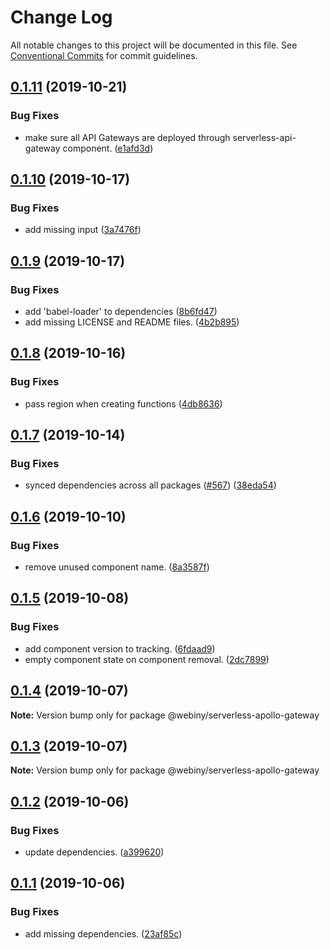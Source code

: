 # Change Log

All notable changes to this project will be documented in this file.
See [Conventional Commits](https://conventionalcommits.org) for commit guidelines.

## [0.1.11](https://github.com/Webiny/webiny-js/compare/@webiny/serverless-apollo-gateway@0.1.10...@webiny/serverless-apollo-gateway@0.1.11) (2019-10-21)


### Bug Fixes

* make sure all API Gateways are deployed through serverless-api-gateway component. ([e1afd3d](https://github.com/Webiny/webiny-js/commit/e1afd3d7921747fc3e995b9f7dcead3aef72d651))





## [0.1.10](https://github.com/Webiny/webiny-js/compare/@webiny/serverless-apollo-gateway@0.1.9...@webiny/serverless-apollo-gateway@0.1.10) (2019-10-17)


### Bug Fixes

* add missing input ([3a7476f](https://github.com/Webiny/webiny-js/commit/3a7476ff226a95a90e212a69792c39e59981d7bf))





## [0.1.9](https://github.com/Webiny/webiny-js/compare/@webiny/serverless-apollo-gateway@0.1.8...@webiny/serverless-apollo-gateway@0.1.9) (2019-10-17)


### Bug Fixes

* add 'babel-loader' to dependencies ([8b6fd47](https://github.com/Webiny/webiny-js/commit/8b6fd47))
* add missing LICENSE and README files. ([4b2b895](https://github.com/Webiny/webiny-js/commit/4b2b895))





## [0.1.8](https://github.com/Webiny/webiny-js/compare/@webiny/serverless-apollo-gateway@0.1.7...@webiny/serverless-apollo-gateway@0.1.8) (2019-10-16)


### Bug Fixes

* pass region when creating functions ([4db8636](https://github.com/Webiny/webiny-js/commit/4db86362b8d43d7d88a1dc5f9fcbade55977da8e))





## [0.1.7](https://github.com/Webiny/webiny-js/compare/@webiny/serverless-apollo-gateway@0.1.6...@webiny/serverless-apollo-gateway@0.1.7) (2019-10-14)


### Bug Fixes

* synced dependencies across all packages ([#567](https://github.com/Webiny/webiny-js/issues/567)) ([38eda54](https://github.com/Webiny/webiny-js/commit/38eda547bead6e8a2c46875730bbcd8f1227e475))





## [0.1.6](https://github.com/Webiny/webiny-js/compare/@webiny/serverless-apollo-gateway@0.1.5...@webiny/serverless-apollo-gateway@0.1.6) (2019-10-10)


### Bug Fixes

* remove unused component name. ([8a3587f](https://github.com/Webiny/webiny-js/commit/8a3587f))





## [0.1.5](https://github.com/Webiny/webiny-js/compare/@webiny/serverless-apollo-gateway@0.1.4...@webiny/serverless-apollo-gateway@0.1.5) (2019-10-08)


### Bug Fixes

* add component version to tracking. ([6fdaad9](https://github.com/Webiny/webiny-js/commit/6fdaad9))
* empty component state on component removal. ([2dc7899](https://github.com/Webiny/webiny-js/commit/2dc7899))





## [0.1.4](https://github.com/Webiny/webiny-js/compare/@webiny/serverless-apollo-gateway@0.1.3...@webiny/serverless-apollo-gateway@0.1.4) (2019-10-07)

**Note:** Version bump only for package @webiny/serverless-apollo-gateway





## [0.1.3](https://github.com/Webiny/webiny-js/compare/@webiny/serverless-apollo-gateway@0.1.2...@webiny/serverless-apollo-gateway@0.1.3) (2019-10-07)

**Note:** Version bump only for package @webiny/serverless-apollo-gateway





## [0.1.2](https://github.com/Webiny/webiny-js/compare/@webiny/serverless-apollo-gateway@0.1.1...@webiny/serverless-apollo-gateway@0.1.2) (2019-10-06)


### Bug Fixes

* update dependencies. ([a399620](https://github.com/Webiny/webiny-js/commit/a399620))





## [0.1.1](https://github.com/Webiny/webiny-js/compare/@webiny/serverless-apollo-gateway@0.1.0...@webiny/serverless-apollo-gateway@0.1.1) (2019-10-06)


### Bug Fixes

* add missing dependencies. ([23af85c](https://github.com/Webiny/webiny-js/commit/23af85c))
